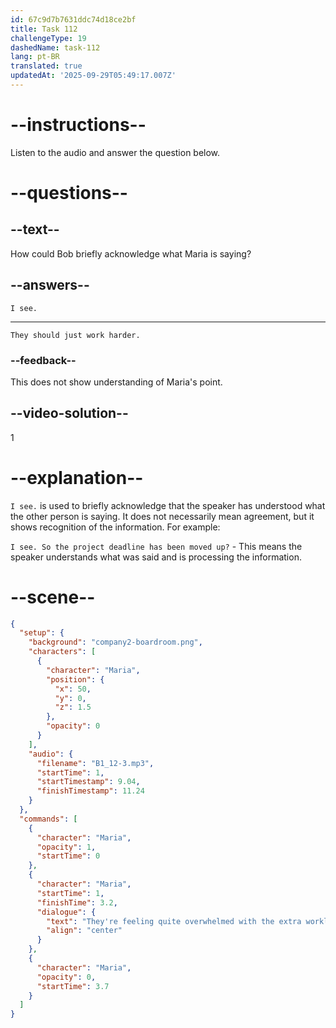 ```yaml
---
id: 67c9d7b7631ddc74d18ce2bf
title: Task 112
challengeType: 19
dashedName: task-112
lang: pt-BR
translated: true
updatedAt: '2025-09-29T05:49:17.007Z'
---
```


<!-- (Audio) Maria: They're feeling quite overwhelmed with the extra workload. -->

<!-- SPEAKING -->

# --instructions--

Listen to the audio and answer the question below.  

# --questions--

## --text--

How could Bob briefly acknowledge what Maria is saying?  

## --answers--

`I see.`

---

`They should just work harder.`

### --feedback--

This does not show understanding of Maria's point.

## --video-solution--

1  

# --explanation--

`I see.` is used to briefly acknowledge that the speaker has understood what the other person is saying. It does not necessarily mean agreement, but it shows recognition of the information. For example:

`I see. So the project deadline has been moved up?` - This means the speaker understands what was said and is processing the information.

# --scene--

```json
{
  "setup": {
    "background": "company2-boardroom.png",
    "characters": [
      {
        "character": "Maria",
        "position": {
          "x": 50,
          "y": 0,
          "z": 1.5
        },
        "opacity": 0
      }
    ],
    "audio": {
      "filename": "B1_12-3.mp3",
      "startTime": 1,
      "startTimestamp": 9.04,
      "finishTimestamp": 11.24
    }
  },
  "commands": [
    {
      "character": "Maria",
      "opacity": 1,
      "startTime": 0
    },
    {
      "character": "Maria",
      "startTime": 1,
      "finishTime": 3.2,
      "dialogue": {
        "text": "They're feeling quite overwhelmed with the extra workload.",
        "align": "center"
      }
    },
    {
      "character": "Maria",
      "opacity": 0,
      "startTime": 3.7
    }
  ]
}
```
